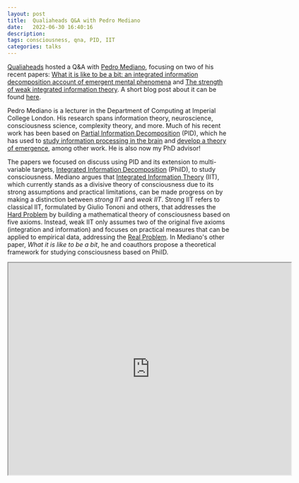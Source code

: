 ```yaml
---
layout: post
title:  Qualiaheads Q&A with Pedro Mediano
date:   2022-06-30 16:40:16
description: 
tags: consciousness, qna, PID, IIT
categories: talks
---
```


<a href='https://qualiaheads.github.io/blog/'>Qualiaheads</a> hosted a Q&A with <a href='https://pmediano.gitlab.io/'>Pedro Mediano</a>, focusing on two of his recent papers: <a href='https://academic.oup.com/nc/article/2021/2/niab027/6429334?login=false'>What it is like to be a bit: an integrated information decomposition account of emergent mental phenomena</a> and <a href='https://www.cell.com/trends/cognitive-sciences/fulltext/S1364-6613(22)00092-4?_returnURL=https%3A%2F%2Flinkinghub.elsevier.com%2Fretrieve%2Fpii%2FS1364661322000924%3Fshowall%3Dtrue'>The strength of weak integrated information theory</a>. A short blog post about it can be found <a href='https://qualiaheads.github.io/blog/pedro-mediano-q-and-a'>here</a>.

Pedro Mediano is a lecturer in the Department of Computing at Imperial College London. His research spans information theory, neuroscience, consciousness science, complexity theory, and more. Much of his recent work has been based on <a href='https://arxiv.org/abs/1004.2515'>Partial Information Decomposition</a> (PID), which he has used to <a href='https://www.nature.com/articles/s41593-022-01070-0'>study information processing in the brain</a> and <a href='https://journals.plos.org/ploscompbiol/article?id=10.1371/journal.pcbi.1008289'>develop a theory of emergence</a>, among other work. He is also now my PhD advisor!

The papers we focused on discuss using PID and its extension to multi-variable targets, <a href='https://arxiv.org/abs/2109.13186'>Integrated Information Decomposition</a> (PhiID), to study consciousness. Mediano argues that <a href='https://arxiv.org/abs/2212.14787'>Integrated Information Theory</a> (IIT), which currently stands as a divisive theory of consciousness due to its strong assumptions and practical limitations, can be made progress on by making a distinction between *strong IIT* and *weak IIT*. Strong IIT refers to classical IIT, formulated by Giulio Tononi and others, that addresses the <a href='https://consc.net/papers/facing.pdf'>Hard Problem</a> by building a mathematical theory of consciousness based on five axioms. Instead, weak IIT only assumes two of the original five axioms (integration and information) and focuses on practical measures that can be applied to empirical data, addressing the <a href='https://psyarxiv.com/z8f5s/'>Real Problem</a>. In Mediano's other paper, *What it is like to be a bit*, he and coauthors propose a theoretical framework for studying consciousness based on PhiID.


<iframe src="https://drive.google.com/file/d/1oIcolPtPmq9euLXqWc1nAdBE79QZaF5x/preview" width="640" height="480" allow="autoplay"></iframe>
